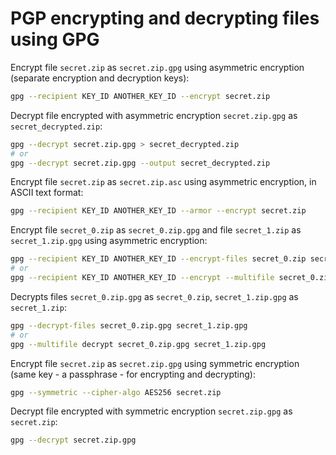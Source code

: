 # PGP encrypting and decrypting files using GPG

Encrypt file `secret.zip` as `secret.zip.gpg` using asymmetric encryption (separate encryption and decryption keys):

```sh
gpg --recipient KEY_ID ANOTHER_KEY_ID --encrypt secret.zip
```

Decrypt file encrypted with asymmetric encryption `secret.zip.gpg` as `secret_decrypted.zip`:

```sh
gpg --decrypt secret.zip.gpg > secret_decrypted.zip
# or
gpg --decrypt secret.zip.gpg --output secret_decrypted.zip
```

Encrypt file `secret.zip` as `secret.zip.asc` using asymmetric encryption, in ASCII text format:

```sh
gpg --recipient KEY_ID ANOTHER_KEY_ID --armor --encrypt secret.zip
```

Encrypt file `secret_0.zip` as `secret_0.zip.gpg` and file `secret_1.zip` as `secret_1.zip.gpg` using asymmetric encryption:

```sh
gpg --recipient KEY_ID ANOTHER_KEY_ID --encrypt-files secret_0.zip secret_1.zip
# or
gpg --recipient KEY_ID ANOTHER_KEY_ID --encrypt --multifile secret_0.zip secret_1.zip
```

Decrypts files `secret_0.zip.gpg` as `secret_0.zip`, `secret_1.zip.gpg` as `secret_1.zip`:

```sh
gpg --decrypt-files secret_0.zip.gpg secret_1.zip.gpg
# or
gpg --multifile decrypt secret_0.zip.gpg secret_1.zip.gpg
```

Encrypt file `secret.zip` as `secret.zip.gpg` using symmetric encryption (same key - a passphrase - for encrypting and decrypting):

```sh
gpg --symmetric --cipher-algo AES256 secret.zip
```

Decrypt file encrypted with symmetric encryption `secret.zip.gpg` as `secret.zip`:

```sh
gpg --decrypt secret.zip.gpg
```
